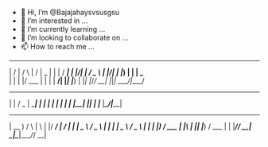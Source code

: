 - 👋 Hi, I’m @Bajajahaysvsusgsu
- 👀 I’m interested in ...
- 🌱 I’m currently learning ...
- 💞️ I’m looking to collaborate on ...
- 📫 How to reach me ...

<!---
Bajajahaysvsusgsu/Bajajahaysvsusgsu is a ✨ special ✨ repository because its `README.md` (this file) appears on your GitHub profile.
You can click the Preview link to take a look at your changes.
--->
__  __    _    __  __ ____  _   _ ____
|  \/  |  / \  |  \/  |  _ \| | | / ___|
| |\/| | / _ \ | |\/| | |_) | | | \___ \
| |  | |/ ___ \| |  | |  __/| |_| |___) |
|_|  |_/_/   \_\_|  |_|_|    \___/|____/

 _     ___  _____
| |   / _ \| ____|
| |  | | | |  _|
| |__| |_| | |___
|_____\___/|_____|

 ____    _    _   _  ____ ____    _  _____
| __ )  / \  | \ | |/ ___/ ___|  / \|_   _|
|  _ \ / _ \ |  \| | |  _\___ \ / _ \ | |
| |_) / ___ \| |\  | |_| |___) / ___ \| |
|____/_/   \_\_| \_|\____|____/_/   \_\_|
